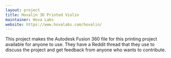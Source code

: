 ```yaml
---
layout: project
title: Hovalin 3D Printed Violin
maintainer: Hova Labs
website: https://www.hovalabs.com/hovalin/
---
```


This project makes the Autodesk Fusion 360 file for this printing project available for anyone to use. They have a Reddit thread that they use to discuss the project and get feedback from anyone who wants to contribute.